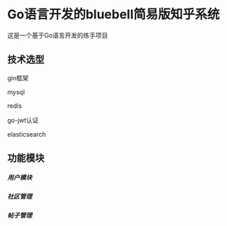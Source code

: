 # Go语言开发的bluebell简易版知乎系统

这是一个基于Go语言开发的练手项目

## 技术选型

gin框架

mysql

redis

go-jwt认证

elasticsearch

## 功能模块

##### 用户模块

##### 社区管理

##### 帖子管理

